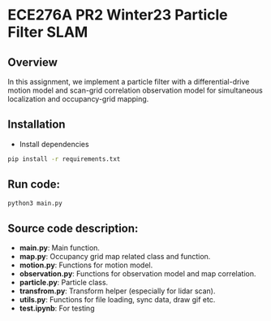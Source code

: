 # ECE276A PR2 Winter23 Particle Filter SLAM

## Overview
In this assignment, we implement a particle filter with a differential-drive motion model and scan-grid correlation observation model for simultaneous localization and occupancy-grid mapping.

## Installation
- Install dependencies
```bash
pip install -r requirements.txt
```

## Run code:
```bash
python3 main.py
```


## Source code description:
- **main.py**: Main function.
- **map.py**: Occupancy grid map related class and function.
- **motion.py**: Functions for motion model.
- **observation.py**: Functions for observation model and map correlation.
- **particle.py**: Particle class.
- **transfrom.py**: Transform helper (especially for lidar scan).
- **utils.py**: Functions for file loading, sync data, draw gif etc.
- **test.ipynb**: For testing


